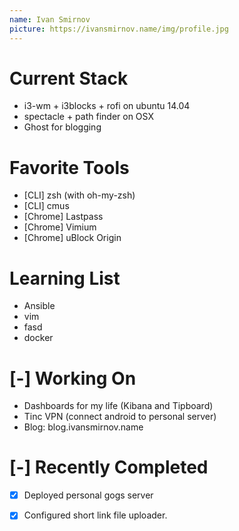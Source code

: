 ```yaml
---
name: Ivan Smirnov
picture: https://ivansmirnov.name/img/profile.jpg
---
```


# Current Stack

* i3-wm + i3blocks + rofi on ubuntu 14.04
* spectacle + path finder on OSX
* Ghost for blogging

# Favorite Tools

* [CLI] zsh (with oh-my-zsh)
* [CLI] cmus
* [Chrome] Lastpass
* [Chrome] Vimium
* [Chrome] uBlock Origin

# Learning List

* Ansible
* vim
* fasd
* docker

# [-] Working On
* Dashboards for my life (Kibana and Tipboard)
* Tinc VPN (connect android to personal server)
* Blog: blog.ivansmirnov.name


# [-] Recently Completed
* [x] Deployed personal gogs server
* [x] Configured short link file uploader.

